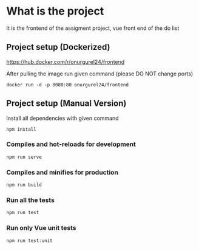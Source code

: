 # What is the project
It is the frontend of the assigment project, vue front end of the do list

## Project setup (Dockerized)
https://hub.docker.com/r/onurgurel24/frontend

After pulling the image run given command (please DO NOT change ports)
```
docker run -d -p 8080:80 onurgurel24/frontend
```

## Project setup (Manual Version)
Install all dependencies with given command 
```
npm install
```

### Compiles and hot-reloads for development
```
npm run serve
```

### Compiles and minifies for production
```
npm run build
```

### Run all the tests
```
npm run test
```

### Run only Vue unit tests
```
npm run test:unit
```
